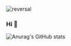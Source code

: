 ![reversal](https://capsule-render.vercel.app/api?type=slice&reversal=false&color=gradient&text=Hellow)

### Hi 👋



<!--
**soyeon5-5/soyeon5-5** is a ✨ _special_ ✨ repository because its `README.md` (this file) appears on your GitHub profile.

Here are some ideas to get you started:

- 🔭 I’m currently working on ...
- 🌱 I’m currently learning ...
- 👯 I’m looking to collaborate on ...
- 🤔 I’m looking for help with ...
- 💬 Ask me about ...
- 📫 How to reach me: ...
- 😄 Pronouns: ...
- ⚡ Fun fact: ...
-->



![Anurag's GitHub stats](https://github-readme-stats.vercel.app/api?username=soyeon5-5&show_icons=true&theme=radical)

